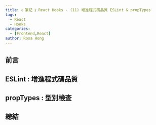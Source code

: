 ```yaml
---
title: ⟬ 筆記 ⟭ React Hooks - (11) 增進程式碼品質 ESLint & propTypes
tags:
  - React
  - Hooks
categories:
  - [Frontend,React]
author: Rosa Hong
---
```

## 前言


## ESLint : 增進程式碼品質


## propTypes : 型別檢查


## 總結